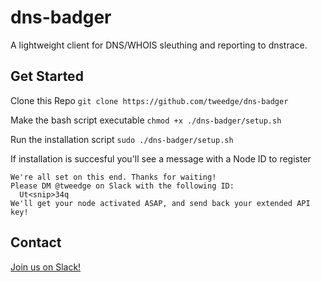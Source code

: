 # dns-badger
A lightweight client for DNS/WHOIS sleuthing and reporting to dnstrace.

## Get Started

Clone this Repo
`git clone https://github.com/tweedge/dns-badger`

Make the bash script executable
`chmod +x ./dns-badger/setup.sh`

Run the installation script
`sudo ./dns-badger/setup.sh`

If installation is succesful you'll see a message with a Node ID to register
```
We're all set on this end. Thanks for waiting!
Please DM @tweedge on Slack with the following ID:
  Ut<snip>34q
We'll get your node activated ASAP, and send back your extended API key!
```

## Contact
[Join us on Slack!](https://join.slack.com/t/dnstrace/shared_invite/enQtMjg0ODM4OTMwOTQ3LTUxMjdlYTZjOTFjODFkMzdlNTMyZjgwMjM0ZDRkZjk2MjFiZmRmMWUxMjgwOWU5MzIxYmExZTdjYzRjZWI4Yzg)
